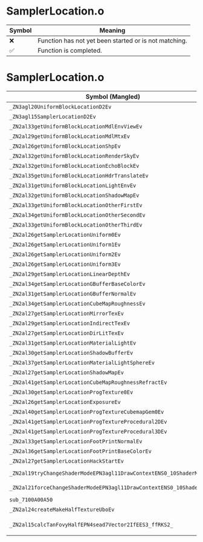 # SamplerLocation.o
| Symbol | Meaning 
| ------------- | ------------- 
| :x: | Function has not yet been started or is not matching. 
| :white_check_mark: | Function is completed. 


# SamplerLocation.o
| Symbol (Mangled) | Symbol (Demangled) | Decompiled? |
| ------------- |  ------------- | ------------- |
| `_ZN3agl20UniformBlockLocationD2Ev` | `agl::UniformBlockLocation::~UniformBlockLocation()` | :x: |
| `_ZN3agl15SamplerLocationD2Ev` | `agl::SamplerLocation::~SamplerLocation()` | :x: |
| `_ZN2al33getUniformBlockLocationMdlEnvViewEv` | `al::getUniformBlockLocationMdlEnvView(void)` | :x: |
| `_ZN2al29getUniformBlockLocationMdlMtxEv` | `al::getUniformBlockLocationMdlMtx(void)` | :x: |
| `_ZN2al26getUniformBlockLocationShpEv` | `al::getUniformBlockLocationShp(void)` | :x: |
| `_ZN2al32getUniformBlockLocationRenderSkyEv` | `al::getUniformBlockLocationRenderSky(void)` | :x: |
| `_ZN2al32getUniformBlockLocationEchoBlockEv` | `al::getUniformBlockLocationEchoBlock(void)` | :x: |
| `_ZN2al35getUniformBlockLocationHdrTranslateEv` | `al::getUniformBlockLocationHdrTranslate(void)` | :x: |
| `_ZN2al31getUniformBlockLocationLightEnvEv` | `al::getUniformBlockLocationLightEnv(void)` | :x: |
| `_ZN2al32getUniformBlockLocationShadowMapEv` | `al::getUniformBlockLocationShadowMap(void)` | :x: |
| `_ZN2al33getUniformBlockLocationOtherFirstEv` | `al::getUniformBlockLocationOtherFirst(void)` | :x: |
| `_ZN2al34getUniformBlockLocationOtherSecondEv` | `al::getUniformBlockLocationOtherSecond(void)` | :x: |
| `_ZN2al33getUniformBlockLocationOtherThirdEv` | `al::getUniformBlockLocationOtherThird(void)` | :x: |
| `_ZN2al26getSamplerLocationUniform0Ev` | `al::getSamplerLocationUniform0(void)` | :x: |
| `_ZN2al26getSamplerLocationUniform1Ev` | `al::getSamplerLocationUniform1(void)` | :x: |
| `_ZN2al26getSamplerLocationUniform2Ev` | `al::getSamplerLocationUniform2(void)` | :x: |
| `_ZN2al26getSamplerLocationUniform3Ev` | `al::getSamplerLocationUniform3(void)` | :x: |
| `_ZN2al29getSamplerLocationLinearDepthEv` | `al::getSamplerLocationLinearDepth(void)` | :x: |
| `_ZN2al34getSamplerLocationGBufferBaseColorEv` | `al::getSamplerLocationGBufferBaseColor(void)` | :x: |
| `_ZN2al31getSamplerLocationGBufferNormalEv` | `al::getSamplerLocationGBufferNormal(void)` | :x: |
| `_ZN2al34getSamplerLocationCubeMapRoughnessEv` | `al::getSamplerLocationCubeMapRoughness(void)` | :x: |
| `_ZN2al27getSamplerLocationMirrorTexEv` | `al::getSamplerLocationMirrorTex(void)` | :x: |
| `_ZN2al29getSamplerLocationIndirectTexEv` | `al::getSamplerLocationIndirectTex(void)` | :x: |
| `_ZN2al27getSamplerLocationDirLitTexEv` | `al::getSamplerLocationDirLitTex(void)` | :x: |
| `_ZN2al31getSamplerLocationMaterialLightEv` | `al::getSamplerLocationMaterialLight(void)` | :x: |
| `_ZN2al30getSamplerLocationShadowBufferEv` | `al::getSamplerLocationShadowBuffer(void)` | :x: |
| `_ZN2al37getSamplerLocationMaterialLightSphereEv` | `al::getSamplerLocationMaterialLightSphere(void)` | :x: |
| `_ZN2al27getSamplerLocationShadowMapEv` | `al::getSamplerLocationShadowMap(void)` | :x: |
| `_ZN2al41getSamplerLocationCubeMapRoughnessRefractEv` | `al::getSamplerLocationCubeMapRoughnessRefract(void)` | :x: |
| `_ZN2al30getSamplerLocationProgTexture0Ev` | `al::getSamplerLocationProgTexture0(void)` | :x: |
| `_ZN2al26getSamplerLocationExposureEv` | `al::getSamplerLocationExposure(void)` | :x: |
| `_ZN2al40getSamplerLocationProgTextureCubemapGem0Ev` | `al::getSamplerLocationProgTextureCubemapGem0(void)` | :x: |
| `_ZN2al41getSamplerLocationProgTextureProcedural2DEv` | `al::getSamplerLocationProgTextureProcedural2D(void)` | :x: |
| `_ZN2al41getSamplerLocationProgTextureProcedural3DEv` | `al::getSamplerLocationProgTextureProcedural3D(void)` | :x: |
| `_ZN2al33getSamplerLocationFootPrintNormalEv` | `al::getSamplerLocationFootPrintNormal(void)` | :x: |
| `_ZN2al36getSamplerLocationFootPrintBaseColorEv` | `al::getSamplerLocationFootPrintBaseColor(void)` | :x: |
| `_ZN2al27getSamplerLocationHackStartEv` | `al::getSamplerLocationHackStart(void)` | :x: |
| `_ZN2al19tryChangeShaderModeEPN3agl11DrawContextENS0_10ShaderModeE` | `al::tryChangeShaderMode(agl::DrawContext *,agl::ShaderMode)` | :x: |
| `_ZN2al21forceChangeShaderModeEPN3agl11DrawContextENS0_10ShaderModeE` | `al::forceChangeShaderMode(agl::DrawContext *,agl::ShaderMode)` | :x: |
| `sub_7100A00A50` | `` | :x: |
| `_ZN2al24createMakeHalfTextureUboEv` | `al::createMakeHalfTextureUbo(void)` | :x: |
| `_ZN2al15calcTanFovyHalfEPN4sead7Vector2IfEES3_ffRKS2_` | `al::calcTanFovyHalf(sead::Vector2<float> *,sead::Vector2<float> *,float,float,sead::Vector2<float> const&)` | :x: |
